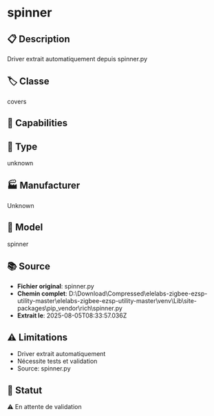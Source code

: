 # spinner

## 📋 Description
Driver extrait automatiquement depuis spinner.py

## 🏷️ Classe
covers

## 🔧 Capabilities


## 📡 Type
unknown

## 🏭 Manufacturer
Unknown

## 📱 Model
spinner

## 📚 Source
- **Fichier original**: spinner.py
- **Chemin complet**: D:\Download\Compressed\elelabs-zigbee-ezsp-utility-master\elelabs-zigbee-ezsp-utility-master\venv\Lib\site-packages\pip\_vendor\rich\spinner.py
- **Extrait le**: 2025-08-05T08:33:57.036Z

## ⚠️ Limitations
- Driver extrait automatiquement
- Nécessite tests et validation
- Source: spinner.py

## 🚀 Statut
⚠️ En attente de validation
